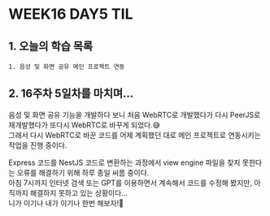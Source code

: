 # WEEK16 DAY5 TIL

## 1. 오늘의 학습 목록
```
1. 음성 및 화면 공유 메인 프로젝트 연동
```

## 2. 16주차 5일차를 마치며...
음성 및 화면 공유 기능을 개발하다 보니 처음 WebRTC로 개발했다가 다시 PeerJS로 재개발했다가 또다시 WebRTC로 바꾸게 되었다.😅  
그래서 다시 WebRTC로 바꾼 코드를 어제 계획했던 대로 메인 프로젝트로 연동시키는 작업을 진행 중이다.

Express 코드를 NestJS 코드로 변환하는 과정에서 view engine 파일을 찾지 못한다는 오류를 해결하기 위해 하루 종일 씨름 중이다.  
아침 7시까지 인터넷 검색 또는 GPT를 이용하면서 계속해서 코드를 수정해 봤지만, 아직까지 해결하지 못하고 있는 상황이다...  
니가 이기나 내가 이기나 한번 해보자!😤